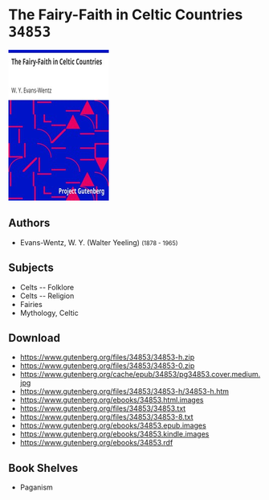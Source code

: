 # The Fairy-Faith in Celtic Countries <kbd>34853</kbd>

![](./cover.medium.jpg "")

## Authors


 - Evans-Wentz, W. Y. (Walter Yeeling) <small>(1878 - 1965)</small>

## Subjects


 - Celts -- Folklore
 - Celts -- Religion
 - Fairies
 - Mythology, Celtic

## Download


 - https://www.gutenberg.org/files/34853/34853-h.zip
 - https://www.gutenberg.org/files/34853/34853-0.zip
 - https://www.gutenberg.org/cache/epub/34853/pg34853.cover.medium.jpg
 - https://www.gutenberg.org/files/34853/34853-h/34853-h.htm
 - https://www.gutenberg.org/ebooks/34853.html.images
 - https://www.gutenberg.org/files/34853/34853.txt
 - https://www.gutenberg.org/files/34853/34853-8.txt
 - https://www.gutenberg.org/ebooks/34853.epub.images
 - https://www.gutenberg.org/ebooks/34853.kindle.images
 - https://www.gutenberg.org/ebooks/34853.rdf

## Book Shelves


 - Paganism
